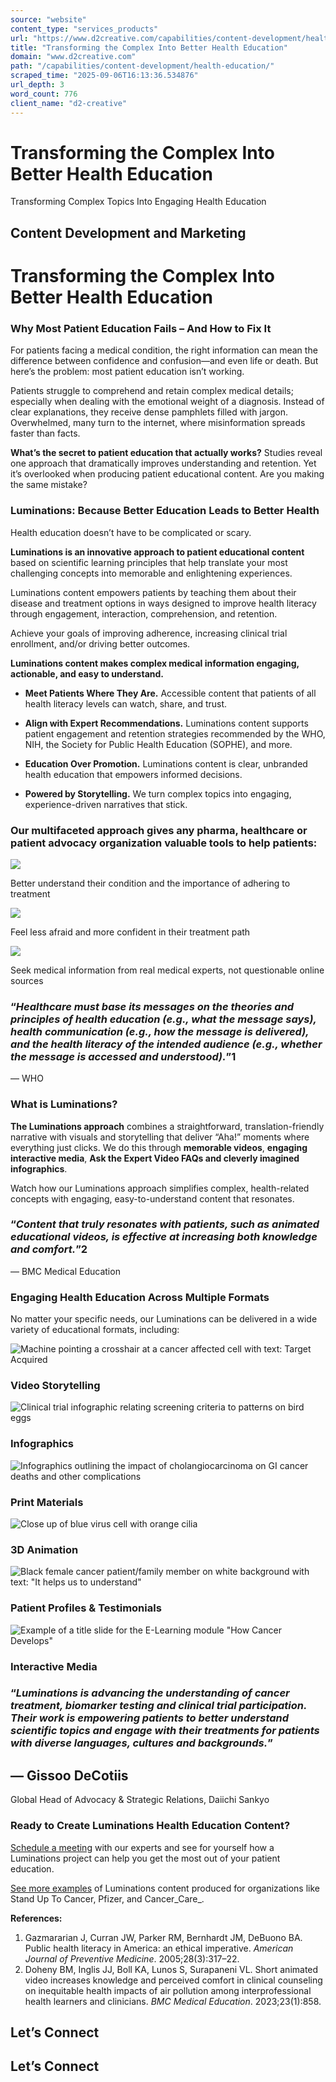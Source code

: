 ```yaml
---
source: "website"
content_type: "services_products"
url: "https://www.d2creative.com/capabilities/content-development/health-education/"
title: "Transforming the Complex Into Better Health Education"
domain: "www.d2creative.com"
path: "/capabilities/content-development/health-education/"
scraped_time: "2025-09-06T16:13:36.534876"
url_depth: 3
word_count: 776
client_name: "d2-creative"
---
```


# Transforming the Complex Into Better Health Education

Transforming Complex Topics Into Engaging Health Education

## Content Development and Marketing

# Transforming the Complex Into Better Health Education

### Why Most Patient Education Fails – And How to Fix It

For patients facing a medical condition, the right information can mean the difference between confidence and confusion—and even life or death. But here’s the problem: most patient education isn’t working.

Patients struggle to comprehend and retain complex medical details; especially when dealing with the emotional weight of a diagnosis. Instead of clear explanations, they receive dense pamphlets filled with jargon. Overwhelmed, many turn to the internet, where misinformation spreads faster than facts.

**What’s the secret to patient education that actually works?** Studies reveal one approach that dramatically improves understanding and retention. Yet it’s overlooked when producing patient educational content. Are you making the same mistake?

### Luminations: Because Better Education Leads to Better Health

Health education doesn’t have to be complicated or scary.

**Luminations is an innovative approach to patient educational content** based on scientific learning principles that help translate your most challenging concepts into memorable and enlightening experiences.

Luminations content empowers patients by teaching them about their disease and treatment options in ways designed to improve health literacy through engagement, interaction, comprehension, and retention.

Achieve your goals of improving adherence, increasing clinical trial enrollment, and/or driving better outcomes.

**Luminations content makes complex medical information engaging, actionable, and easy to understand.**

*   **Meet Patients Where They Are.** Accessible content that patients of all health literacy levels can watch, share, and trust.
*   **Align with Expert Recommendations.** Luminations content supports patient engagement and retention strategies recommended by the WHO, NIH, the Society for Public Health Education (SOPHE), and more.

*   **Education Over Promotion.** Luminations content is clear, unbranded health education that empowers informed decisions.
*   **Powered by Storytelling.** We turn complex topics into engaging, experience-driven narratives that stick.

### Our multifaceted approach gives any pharma, healthcare or patient advocacy organization valuable tools to help patients:

![](https://www.d2creative.com/wp-content/uploads/2025/03/mag_w_list.svg)

Better understand their condition and the importance of adhering to treatment

![](https://www.d2creative.com/wp-content/uploads/2025/03/navigation_ico.svg)

Feel less afraid and more confident in their treatment path

![](https://www.d2creative.com/wp-content/uploads/2025/03/med_info.svg)

Seek medical information from real medical experts, not questionable online sources

### “_Healthcare must base its messages on the theories and principles of health education (e.g., what the message says), health communication (e.g., how the message is delivered), and the health literacy of the intended audience (e.g., whether the message is accessed and understood)._”1
— WHO

### What is Luminations?

**The Luminations approach** combines a straightforward, translation-friendly narrative with visuals and storytelling that deliver “Aha!” moments where everything just clicks. We do this through **memorable videos**, **engaging interactive media**, **Ask the Expert Video FAQs and cleverly imagined infographics**.

Watch how our Luminations approach simplifies complex, health-related concepts with engaging, easy-to-understand content that resonates.

### “_Content that truly resonates with patients, such as animated educational videos, is effective at increasing both knowledge and comfort._”2
— BMC Medical Education

### Engaging Health Education Across Multiple Formats

No matter your specific needs, our Luminations can be delivered in a wide variety of educational formats, including:

![Machine pointing a crosshair at a cancer affected cell with text: Target Acquired](https://www.d2creative.com/wp-content/uploads/2025/03/lumination-testimonials@2x-1024x569.png)

### Video Storytelling

![Clinical trial infographic relating screening criteria to patterns on bird eggs](https://www.d2creative.com/wp-content/uploads/2025/03/img-infographics@2x-1024x569.png)

### Infographics

![Infographics outlining the impact of cholangiocarcinoma on GI cancer deaths and other complications](https://www.d2creative.com/wp-content/uploads/2025/03/img-print-materials@2x-1024x569.png)

### Print Materials

![Close up of blue virus cell with orange cilia](https://www.d2creative.com/wp-content/uploads/2025/03/img-moa@2x-1024x569.png)

### 3D Animation

![Black female cancer patient/family member on white background with text: "It helps us to understand"](https://www.d2creative.com/wp-content/uploads/2025/03/capabilities-card-copy-8@2x-1-1024x569.png)

### Patient Profiles & Testimonials

![Example of a title slide for the E-Learning module "How Cancer Develops"](https://www.d2creative.com/wp-content/uploads/2025/03/img-eleaning-modules@2x-1024x569.png)

### Interactive Media

### “_Luminations is advancing the understanding of cancer treatment, biomarker testing and clinical trial participation. Their work is empowering patients to better understand scientific topics and engage with their treatments for patients with diverse languages, cultures and backgrounds._”

## — Gissoo DeCotiis
Global Head of Advocacy & Strategic Relations, Daiichi Sankyo

### Ready to Create Luminations Health Education Content?

[Schedule a meeting](https://www.d2creative.com/contact-us/) with our experts and see for yourself how a Luminations project can help you get the most out of your patient education.

[See more examples](https://www.luminations.health/) of Luminations content produced for organizations like Stand Up To Cancer, Pfizer, and Cancer_Care_.

**References:**

1.  Gazmararian J, Curran JW, Parker RM, Bernhardt JM, DeBuono BA. Public health literacy in America: an ethical imperative. _American Journal of Preventive Medicine_. 2005;28(3):317–22.
2.  Doheny BM, Inglis JJ, Boll KA, Lunos S, Surapaneni VL. Short animated video increases knowledge and perceived comfort in clinical counseling on inequitable health impacts of air pollution among interprofessional health learners and clinicians. _BMC Medical Education_. 2023;23(1):858.

## Let’s Connect

## Let’s Connect